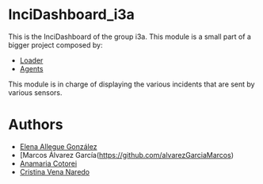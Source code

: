 # InciDashboard_i3a
This is the InciDashboard of the group i3a.
This module is a small part of a bigger project composed by:

* [Loader](https://github.com/Arquisoft/Loader_i3a)
* [Agents](https://github.com/Arquisoft/Agents_i3a)

This module is in charge of displaying the various incidents that are sent by various sensors.


# Authors
* [Elena Allegue González](https://github.com/eleallegue)
* [Marcos Álvarez García(https://github.com/alvarezGarciaMarcos)
* [Anamaria Cotorei](https://github.com/UO251547)
* [Cristina Vena Naredo](https://github.com/cristinavn)
